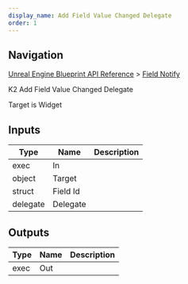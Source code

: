 ```yaml
---
display_name: Add Field Value Changed Delegate
order: 1
---
```

## Navigation

[Unreal Engine Blueprint API Reference](https://dev.epicgames.com/documentation/en-us/unreal-engine/BlueprintAPI) > [Field Notify](https://dev.epicgames.com/documentation/en-us/unreal-engine/BlueprintAPI/FieldNotify)

K2 Add Field Value Changed Delegate

Target is Widget

## Inputs

| Type | Name | Description |
| --- | --- | --- |
| exec | In |  |
| object | Target |  |
| struct | Field Id |  |
| delegate | Delegate |  |

## Outputs

| Type | Name | Description |
| --- | --- | --- |
| exec | Out |  |
